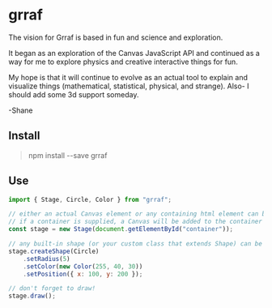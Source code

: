 # grraf

The vision for Grraf is based in fun and science and exploration.

It began as an exploration of the Canvas JavaScript API and continued as a way for me to explore physics and creative interactive things for fun.

My hope is that it will continue to evolve as an actual tool to explain and visualize things (mathematical, statistical, physical, and strange). Also- I should add some 3d support someday.

-Shane

## Install
> npm install --save grraf

## Use
```javascript
import { Stage, Circle, Color } from "grraf";

// either an actual Canvas element or any containing html element can be supplied.
// if a container is supplied, a Canvas will be added to the container
const stage = new Stage(document.getElementById("container"));

// any built-in shape (or your custom class that extends Shape) can be created on the stage
stage.createShape(Circle)
    .setRadius(5)
    .setColor(new Color(255, 40, 30))
    .setPosition({ x: 100, y: 200 });

// don't forget to draw!
stage.draw();
        
```
